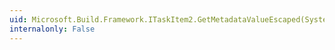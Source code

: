 ```yaml
---
uid: Microsoft.Build.Framework.ITaskItem2.GetMetadataValueEscaped(System.String)
internalonly: False
---
```

